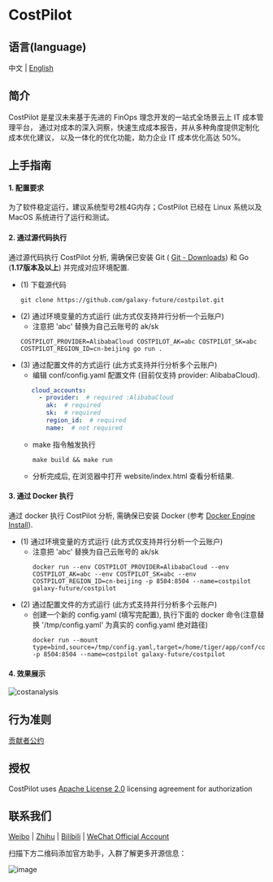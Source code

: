 # CostPilot

语言(language)
----

中文 | [English](https://github.com/galaxy-future/costpilot/blob/dev/README.md)

简介
-----
CostPilot 是星汉未来基于先进的 FinOps 理念开发的一站式全场景云上 IT 成本管理平台， 通过对成本的深入洞察，快速生成成本报告，并从多种角度提供定制化成本优化建议， 以及一体化的优化功能，助力企业 IT 成本优化高达 50%。

上手指南
----
#### 1. 配置要求
为了软件稳定运行，建议系统型号2核4G内存；CostPilot 已经在 Linux 系统以及 MacOS 系统进行了运行和测试。


#### 2. 通过源代码执行
通过源代码执行 CostPilot 分析, 需确保已安装 Git ( [Git - Downloads](https://git-scm.com/downloads)) 和 Go (**1.17版本及以上**) 并完成对应环境配置.
* (1) 下载源代码
    ```shell
    git clone https://github.com/galaxy-future/costpilot.git
    ```
* (2) 通过环境变量的方式运行 (此方式仅支持并行分析一个云账户)
    - 注意把 'abc' 替换为自己云账号的 ak/sk
  ```shell
  COSTPILOT_PROVIDER=AlibabaCloud COSTPILOT_AK=abc COSTPILOT_SK=abc COSTPILOT_REGION_ID=cn-beijing go run .
  ```
* (3) 通过配置文件的方式运行 (此方式支持并行分析多个云账户)
    -  编辑 conf/config.yaml 配置文件 (目前仅支持 provider: AlibabaCloud).
     ```yaml
        cloud_accounts:
          - provider:  # required :AlibabaCloud
            ak:  # required
            sk:  # required
            region_id:  # required
            name:  # not required
    ```
    - make 指令触发执行
        ```shell
        make build && make run
      ```
    - 分析完成后, 在浏览器中打开 website/index.html 查看分析结果.

#### 3. 通过 Docker 执行
通过 docker 执行 CostPilot 分析, 需确保已安装 Docker (参考
[Docker Engine Install](https://docs.docker.com/engine/install/)).

* (1) 通过环境变量的方式运行 (此方式仅支持并行分析一个云账户)
    - 注意把 'abc' 替换为自己云账号的 ak/sk
      ```shell
      docker run --env COSTPILOT_PROVIDER=AlibabaCloud --env COSTPILOT_AK=abc --env COSTPILOT_SK=abc --env COSTPILOT_REGION_ID=cn-beijing -p 8504:8504 --name=costpilot galaxy-future/costpilot
      ```
* (2) 通过配置文件的方式运行 (此方式支持并行分析多个云账户)
    - 创建一个新的 config.yaml (填写完配置), 执行下面的 docker 命令(注意替换 '/tmp/config.yaml' 为真实的 config.yaml 绝对路径)
      ```shell
      docker run --mount type=bind,source=/tmp/config.yaml,target=/home/tiger/app/conf/config.yaml -p 8504:8504 --name=costpilot galaxy-future/costpilot
      ```

#### 4. 效果展示
![costanalysis](https://user-images.githubusercontent.com/87166597/195545060-a341307d-6dca-45f9-8f26-38a484073f5d.jpg)

行为准则
------
[贡献者公约](https://github.com/galaxy-future/costpilot/blob/dev/CODE_OF_CONDUCT)

授权
-----

CostPilot uses [Apache License 2.0](https://github.com/galaxy-future/costpilot/blob/dev/LICENSE) licensing agreement for authorization

联系我们
-----

[Weibo](https://weibo.com/galaxyfuture) | [Zhihu](https://www.zhihu.com/org/xing-yi-wei-lai) | [Bilibili](https://space.bilibili.com/2057006251)
| [WeChat Official Account](https://github.com/galaxy-future/comandx/blob/main/docs/resource/wechat_official_account.md)

扫描下方二维码添加官方助手，入群了解更多开源信息：

![image](https://user-images.githubusercontent.com/102009012/163559389-813afa06-924f-412d-8642-1a0944384f91.png)

